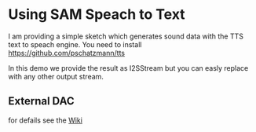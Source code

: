 # Using SAM Speach to Text

I am providing a simple sketch which generates sound data with the TTS text to speach engine.
You need to install https://github.com/pschatzmann/tts

In this demo we provide the result as I2SStream but you can easly replace with any other output stream. 

## External DAC

for defails see the [Wiki](https://github.com/pschatzmann/arduino-audio-tools/wiki/External-DAC)